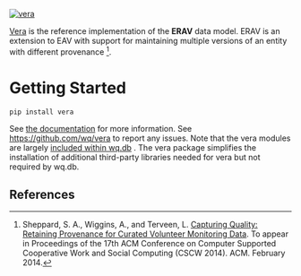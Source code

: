 [![vera](https://raw.github.com/wq/wq/master/images/256/vera.png)](http://wq.io/vera)

[Vera](http://wq.io/vera) is the reference implementation of the **ERAV** data model. ERAV is an extension to EAV with support for maintaining multiple versions of an entity with different provenance [^1].

Getting Started
===============

    pip install vera

See [the documentation](http://wq.io/docs/) for more information. See <https://github.com/wq/vera> to report any issues. Note that the vera modules are largely [included within wq.db](https://github.com/wq/wq.db/blob/master/contrib/vera) . The vera package simplifies the installation of additional third-party libraries needed for vera but not required by wq.db.

References
----------

[^1]: Sheppard, S. A., Wiggins, A., and Terveen, L. [Capturing Quality: Retaining Provenance for Curated Volunteer Monitoring Data](http://wq.io/research/provenance). To appear in Proceedings of the 17th ACM Conference on Computer Supported Cooperative Work and Social Computing (CSCW 2014). ACM. February 2014.
